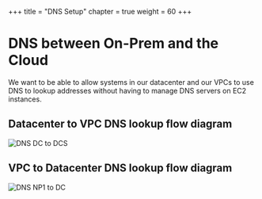 +++
title = "DNS Setup"
chapter = true
weight = 60
+++

# DNS between On-Prem and the Cloud

We want to be able to allow systems in our datacenter and our VPCs to use DNS to lookup addresses without having to manage DNS servers on EC2 instances.

## Datacenter to VPC DNS lookup flow diagram

![DNS DC to DCS](../images/dns-dc1tonp1.png)

## VPC to Datacenter DNS lookup flow diagram

![DNS NP1 to DC](../images/dns-np1todc.png)
